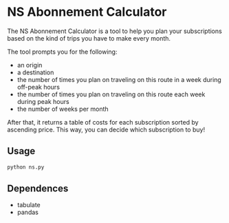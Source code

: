 # NS Abonnement Calculator

The NS Abonnement Calculator is a tool to help you plan your subscriptions based on the kind of trips you have to make every month.

The tool prompts you for the following:
* an origin
* a destination
* the number of times you plan on traveling on this route in a week during off-peak hours
* the number of times you plan on traveling on this route each week during peak hours
* the number of weeks per month

After that, it returns a table of costs for each subscription sorted by ascending price. This way, you can decide which subscription to buy!

## Usage

```bash
python ns.py
```

## Dependences
* tabulate
* pandas
